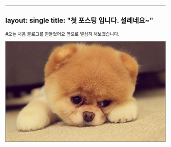 ----
layout: single
title: "첫 포스팅 입니다. 설레네요~"
----

#오늘 처음 블로그를 만들었어요
앞으로 열심히 해보겠습니다.

![다운로드](../images/2021-10-16-first/다운로드-16343890322491.jpg)
